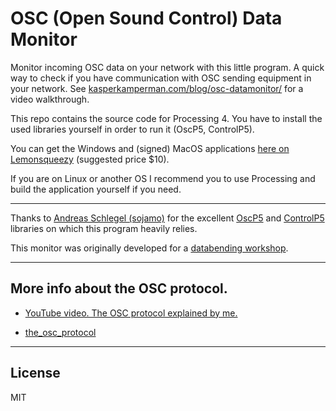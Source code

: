 # OSC (Open Sound Control) Data Monitor

Monitor incoming OSC data on your network with this little program. A quick way to check if you have communication with OSC sending equipment in your network. See [kasperkamperman.com/blog/osc-datamonitor/](https://www.kasperkamperman.com/blog/osc-datamonitor/) for a video walkthrough.

This repo contains the source code for Processing 4. You have to install the used libraries yourself in order to run it (OscP5, ControlP5).

You can get the Windows and (signed) MacOS applications [here on Lemonsqueezy]([https://kasperkamperman.gumroad.com/l/icgez](https://kasperkamperman.lemonsqueezy.com/checkout/buy/03e29103-797b-4eb7-9f7c-231094426cf7)) (suggested price $10). 

If you are on Linux or another OS I recommend you to use Processing and build the application yourself if you need. 

---

Thanks to [Andreas Schlegel (sojamo)](http://sojamo.com) for the excellent [OscP5](http://www.sojamo.de/libraries/oscp5/) and [ControlP5](https://github.com/sojamo/controlp5) libraries on which this program heavily relies.

This monitor was originally developed for a [databending workshop](https://code.google.com/archive/p/osc-tools/). 

---
## More info about the OSC protocol. 

* [YouTube video. The OSC protocol explained by me.](https://www.youtube.com/watch?v=0uOR2idKvrM)

* [the_osc_protocol](http://www.osculator.net/doc/manual:the_osc_protocol)

---
## License

MIT 
